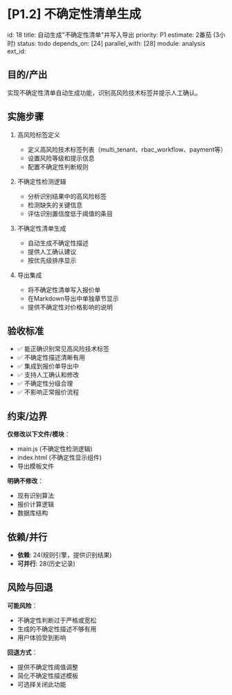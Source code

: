 # [P1.2] 不确定性清单生成

id: 18
title: 自动生成"不确定性清单"并写入导出
priority: P1
estimate: 2番茄 (3小时)
status: todo
depends_on: [24]
parallel_with: [28]
module: analysis
ext_id:

## 目的/产出
实现不确定性清单自动生成功能，识别高风险技术标签并提示人工确认。

## 实施步骤

1. 高风险标签定义
   - 定义高风险技术标签列表（multi_tenant、rbac_workflow、payment等）
   - 设置风险等级和提示信息
   - 配置不确定性判断规则

2. 不确定性检测逻辑
   - 分析识别结果中的高风险标签
   - 检测缺失的关键信息
   - 评估识别置信度低于阈值的条目

3. 不确定性清单生成
   - 自动生成不确定性描述
   - 提供人工确认建议
   - 按优先级排序显示

4. 导出集成
   - 将不确定性清单写入报价单
   - 在Markdown导出中单独章节显示
   - 提供不确定性对价格影响的说明

## 验收标准

- ✅ 能正确识别常见高风险技术标签
- ✅ 不确定性描述清晰有用
- ✅ 集成到报价单导出中
- ✅ 支持人工确认和修改
- ✅ 不确定性分级合理
- ✅ 不影响正常报价流程

## 约束/边界

**仅修改以下文件/模块**：
- main.js (不确定性检测逻辑)
- index.html (不确定性显示组件)
- 导出模板文件

**明确不修改**：
- 现有识别算法
- 报价计算逻辑
- 数据库结构

## 依赖/并行

- **依赖**: 24(规则引擎，提供识别结果)
- **可并行**: 28(历史记录)

## 风险与回退

**可能风险**：
- 不确定性判断过于严格或宽松
- 生成的不确定性描述不够有用
- 用户体验受到影响

**回退方式**：
- 提供不确定性阈值调整
- 简化不确定性描述模板
- 可选择关闭此功能
